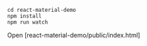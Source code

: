 

```
cd react-material-demo
npm install
npm run watch
```

Open [react-material-demo/public/index.html]